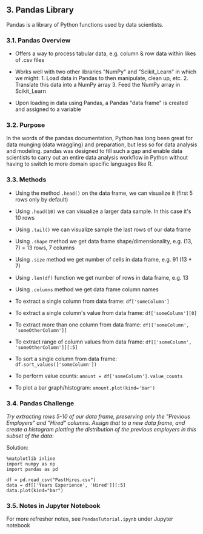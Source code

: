 ## 3. Pandas Library

Pandas is a library of Python functions used by data scientists.

### 3.1. Pandas Overview

- Offers a way to process tabular data, e.g. column & row data within likes of .csv files

- Works well with two other libraries "NumPy" and "Scikit_Learn" in which we might: 1. Load data in Pandas to then manipulate, clean up, etc. 2. Translate this data into a NumPy array 3. Feed the NumPy array in Scikit_Learn

- Upon loading in data using Pandas, a Pandas "data frame" is created and assigned to a variable

### 3.2. Purpose

In the words of the pandas documentation, Python has long been great for data munging (data wraggling) and preparation, but less so for data analysis and modeling. pandas was designed to fill such a gap and enable data scientists to carry out an entire data analysis workflow in Python without having to switch to more domain specific languages like R.

### 3.3. Methods

- Using the method `.head()` on the data frame, we can visualize it (first 5 rows only by default)

- Using `.head(10)` we can visualize a larger data sample. In this case it's 10 rows

- Using `.tail()` we can visualize sample the last rows of our data frame

- Using `.shape` method we get data frame shape/dimensionality, e.g. (13, 7) = 13 rows, 7 columns

- Using `.size` method we get number of cells in data frame, e.g. 91 (13 \* 7)

- Using `.len(df)` function we get number of rows in data frame, e.g. 13

- Using `.columns` method we get data frame column names

- To extract a single column from data frame: `df['someColumn']`

- To extract a single column's value from data frame: `df['someColumn'][0]`

- To extract more than one column from data frame: `df[['someColumn', 'someOtherColumn']]`

- To extract range of column values from data frame: `df[['someColumn', 'someOtherColumn']][:5]`

- To sort a single column from data frame: `df.sort_values(['someColumn'])`

- To perform value counts: `amount = df['someColumn'].value_counts`

- To plot a bar graph/histogram: `amount.plot(kind='bar')`

### 3.4. Pandas Challenge

_Try extracting rows 5-10 of our data frame, preserving only the "Previous Employers" and "Hired" columns. Assign that to a new data frame, and create a histogram plotting the distribution of the previous employers in this subset of the data_:

Solution:

```
%matplotlib inline
import numpy as np
import pandas as pd

df = pd.read_csv("PastHires.csv")
data = df[['Years Experience', 'Hired']][:5]
data.plot(kind="bar")
```

### 3.5. Notes in Jupyter Notebook

For more refresher notes, see `PandasTutorial.ipynb` under Jupyter notebook
